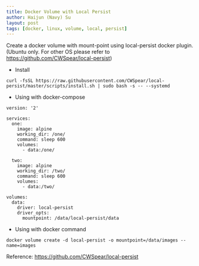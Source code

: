 ```yaml
---
title: Docker Volume with Local Persist
author: Haijun (Navy) Su
layout: post
tags: [docker, linux, volume, local, persist]
---
```


Create a docker volume with mount-point using local-persist docker plugin. (Ubuntu only. For other OS please refer to <https://github.com/CWSpear/local-persist>)
* Install
```shell
curl -fsSL https://raw.githubusercontent.com/CWSpear/local-persist/master/scripts/install.sh | sudo bash -s -- --systemd
```

* Using with docker-compose

```
version: '2'

services:
  one:
    image: alpine
    working_dir: /one/
    command: sleep 600
    volumes:
      - data:/one/

  two:
    image: alpine
    working_dir: /two/
    command: sleep 600
    volumes:
      - data:/two/

volumes:
  data:
    driver: local-persist
    driver_opts:
      mountpoint: /data/local-persist/data
```

* Using with docker command
```shell
docker volume create -d local-persist -o mountpoint=/data/images --name=images
```

Reference:
<https://github.com/CWSpear/local-persist>
